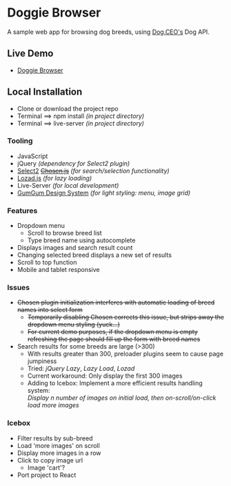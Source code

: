 # Doggie Browser
A sample web app for browsing dog breeds, using [Dog.CEO's](https://dog.ceo/) Dog API.

## Live Demo
* [Doggie Browser](https://tinuola.github.io/doggie-browser/)

## Local Installation
* Clone or download the project repo
* Terminal ==> npm install _(in project directory)_
* Terminal ==> live-server _(in project directory)_

### Tooling
* JavaScript
* jQuery _(dependency for Select2 plugin)_
* [Select2](https://select2.org/) ~~[Chosen.js](https://harvesthq.github.io/chosen/)~~ _(for search/selection functionality)_
* [Lozad.js](https://github.com/ApoorvSaxena/lozad.js) _(for lazy loading)_
* Live-Server _(for local development)_
* [GumGum Design System](http://ds.gumgum.com/stable/) _(for light styling: menu, image grid)_

### Features
* Dropdown menu 
  * Scroll to browse breed list
  * Type breed name using autocomplete
* Displays images and search result count
* Changing selected breed displays a new set of results
* Scroll to top function
* Mobile and tablet responsive 

### Issues
* ~~Chosen plugin initialization interferes with automatic loading of breed names into select form~~
  * ~~Temporarily disabling Chosen corrects this issue, but strips away the dropdown menu styling (yuck...)~~
  * ~~For current demo purposes, if the dropdown menu is empty refreshing the page should fill up the form with breed names~~
* Search results for some breeds are large (>300)
  * With results greater than 300, preloader plugins seem to cause page jumpiness
  * Tried: _jQuery Lazy_, _Lazy Load_, _Lozad_
  * Current workaround: Only display the first 300 images 
  * Adding to Icebox: Implement a more efficient results handling system: <br> 
    _Display n number of images on initial load, then on-scroll/on-click load more images_

### Icebox
* Filter results by sub-breed
* Load 'more images' on scroll
* Display more images in a row
* Click to copy image url
  * Image 'cart'?
* Port project to React